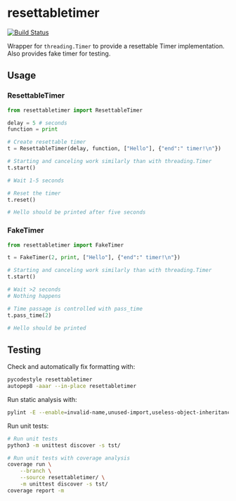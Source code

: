 # resettabletimer
[![Build Status](https://travis-ci.org/kangasta/resettabletimer.svg?branch=master)](https://travis-ci.org/kangasta/resettabletimer)

Wrapper for `threading.Timer` to provide a resettable Timer implementation. Also provides fake timer for testing.

## Usage

### ResettableTimer

```python
from resettabletimer import ResettableTimer

delay = 5 # seconds
function = print

# Create resettable timer
t = ResettableTimer(delay, function, ["Hello"], {"end":" timer!\n"})

# Starting and canceling work similarly than with threading.Timer
t.start()

# Wait 1-5 seconds

# Reset the timer
t.reset()

# Hello should be printed after five seconds

```

### FakeTimer

```python
from resettabletimer import FakeTimer

t = FakeTimer(2, print, ["Hello"], {"end":" timer!\n"})

# Starting and canceling work similarly than with threading.Timer
t.start()

# Wait >2 seconds
# Nothing happens

# Time passage is controlled with pass_time
t.pass_time(2)

# Hello should be printed

```

## Testing

Check and automatically fix formatting with:

```bash
pycodestyle resettabletimer
autopep8 -aaar --in-place resettabletimer
```

Run static analysis with:

```bash
pylint -E --enable=invalid-name,unused-import,useless-object-inheritance resettabletimer
```

Run unit tests:

```bash
# Run unit tests
python3 -m unittest discover -s tst/

# Run unit tests with coverage analysis
coverage run \
    --branch \
    --source resettabletimer/ \
    -m unittest discover -s tst/
coverage report -m
```
